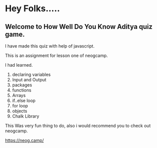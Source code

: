 # Hey Folks.....
## Welcome to How Well Do You Know Aditya quiz game.

I have made this quiz with help of javascript.

This is an assignment for lesson one of neogcamp.

I had learned.
1. declaring variables 
2. Input and Output
3. packages
4. functions
5. Arrays
6. if..else loop
7. for loop
8. objects
9. Chalk Library

This Was very fun thing to do, also i would recommend you to check out neogcamp.

https://neog.camp/
